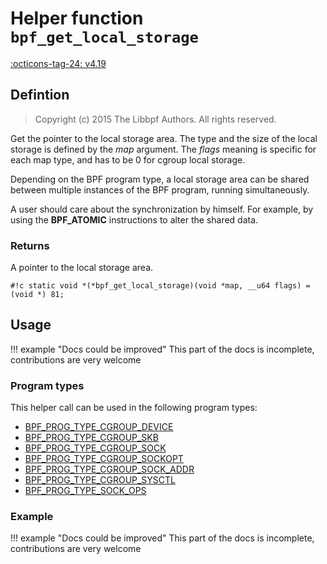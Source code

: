 # Helper function `bpf_get_local_storage`

<!-- [FEATURE_TAG](bpf_get_local_storage) -->
[:octicons-tag-24: v4.19](https://github.com/torvalds/linux/commit/cd3394317653837e2eb5c5d0904a8996102af9fc)
<!-- [/FEATURE_TAG] -->

## Defintion

> Copyright (c) 2015 The Libbpf Authors. All rights reserved.


<!-- [HELPER_FUNC_DEF] -->
Get the pointer to the local storage area. The type and the size of the local storage is defined by the _map_ argument. The _flags_ meaning is specific for each map type, and has to be 0 for cgroup local storage.

Depending on the BPF program type, a local storage area can be shared between multiple instances of the BPF program, running simultaneously.

A user should care about the synchronization by himself. For example, by using the **BPF_ATOMIC** instructions to alter the shared data.

### Returns

A pointer to the local storage area.

`#!c static void *(*bpf_get_local_storage)(void *map, __u64 flags) = (void *) 81;`
<!-- [/HELPER_FUNC_DEF] -->

## Usage

!!! example "Docs could be improved"
    This part of the docs is incomplete, contributions are very welcome

### Program types

This helper call can be used in the following program types:

<!-- DO NOT EDIT MANUALLY -->
<!-- [HELPER_FUNC_PROG_REF] -->
 * [BPF_PROG_TYPE_CGROUP_DEVICE](../program-type/BPF_PROG_TYPE_CGROUP_DEVICE.md)
 * [BPF_PROG_TYPE_CGROUP_SKB](../program-type/BPF_PROG_TYPE_CGROUP_SKB.md)
 * [BPF_PROG_TYPE_CGROUP_SOCK](../program-type/BPF_PROG_TYPE_CGROUP_SOCK.md)
 * [BPF_PROG_TYPE_CGROUP_SOCKOPT](../program-type/BPF_PROG_TYPE_CGROUP_SOCKOPT.md)
 * [BPF_PROG_TYPE_CGROUP_SOCK_ADDR](../program-type/BPF_PROG_TYPE_CGROUP_SOCK_ADDR.md)
 * [BPF_PROG_TYPE_CGROUP_SYSCTL](../program-type/BPF_PROG_TYPE_CGROUP_SYSCTL.md)
 * [BPF_PROG_TYPE_SOCK_OPS](../program-type/BPF_PROG_TYPE_SOCK_OPS.md)
<!-- [/HELPER_FUNC_PROG_REF] -->

### Example

!!! example "Docs could be improved"
    This part of the docs is incomplete, contributions are very welcome

